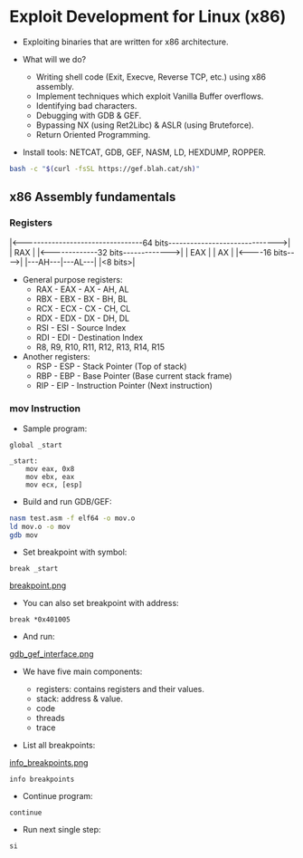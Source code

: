 # Exploit Development for Linux (x86)

- Exploiting binaries that are written for x86 architecture.
- What will we do?
  - Writing shell code (Exit, Execve, Reverse TCP, etc.) using x86 assembly.
  - Implement techniques which exploit Vanilla Buffer overflows.
  - Identifying bad characters.
  - Debugging with GDB & GEF.
  - Bypassing NX (using Ret2Libc) & ASLR (using Bruteforce).
  - Return Oriented Programming.

- Install tools: NETCAT, GDB, GEF, NASM, LD, HEXDUMP, ROPPER.

```bash
bash -c "$(curl -fsSL https://gef.blah.cat/sh)"
```

## x86 Assembly fundamentals

### Registers

|<---------------------------------64 bits------------------------------>|
|                                   RAX                                  |
                                     |<-------------32 bits------------->|
                                     |                EAX                |
                                                       |        AX       |
                                                       |<----16 bits---->|
                                                       |---AH---|---AL---|
                                                                |<8 bits>|

- General purpose registers:
  - RAX - EAX - AX - AH, AL
  - RBX - EBX - BX - BH, BL
  - RCX - ECX - CX - CH, CL
  - RDX - EDX - DX - DH, DL
  - RSI - ESI - Source Index
  - RDI - EDI - Destination Index
  - R8, R9, R10, R11, R12, R13, R14, R15
- Another registers:
  - RSP - ESP - Stack Pointer (Top of stack)
  - RBP - EBP - Base Pointer (Base current stack frame)
  - RIP - EIP - Instruction Pointer (Next instruction)

### mov Instruction

- Sample program:

```assembly
global _start

_start:
    mov eax, 0x8
    mov ebx, eax
    mov ecx, [esp]
```

- Build and run GDB/GEF:

```bash
nasm test.asm -f elf64 -o mov.o
ld mov.o -o mov
gdb mov
```

- Set breakpoint with symbol:

```gdb
break _start
```

[breakpoint.png](./resource/breakpoint.png)

- You can also set breakpoint with address:

```gdb
break *0x401005
```

- And run:

[gdb_gef_interface.png](./resource/gdb_gef_interface.png)

- We have five main components:
  - registers: contains registers and their values.
  - stack: address & value.
  - code
  - threads
  - trace

- List all breakpoints:

[info_breakpoints.png](./resource/info_breakpoints.png)

```gdb
info breakpoints
```

- Continue program:

```gdb
continue
```

- Run next single step:

```gdb
si
```
